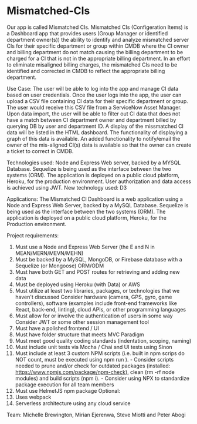 # Mismatched-CIs
Our app is called Mismatched CIs.  Mismatched CIs (Configeration Items) is a Dashboard app that provides users (Group Manager or identified department owner(s)) the ability to identify and analyze mismatched server CIs for their specific department or group within CMDB where the CI owner and billing department do not match causing the billing department to be charged for a CI that is not in the appropriate billing department. In an effort to eliminate misaligned billing charges, the mismatched CIs need to be identified and corrected in CMDB to reflect the appropriate billing department.

Use Case:  The user will be able to log into the app and manage CI data based on user credentials.  Once the user logs into the app, the user can upload a CSV file containing CI data for their specific department or group. The user would receive this CSV file from a ServiceNow Asset Manager.  Upon data import, the user will be able to filter out CI data that does not have a match between CI department owner and department billed by querying DB by user and department ID.  A display of the missmatched CI data will be listed in the HTML dashboard.  The functionality of displaying a graph of this data is available.  An added functionality to notify/email the owner of the mis-aligned CI(s) data is available so that the owner can create a ticket to correct in CMDB.

Technologies used:  Node and Express Web server, backed by a MYSQL Database.  Sequelize is being used as the interface between the two systems (ORM).  The application is deployed on a public cloud platform, Heroku, for the production environment.  User authorization and data access is achieved using JWT.  New technology used:  D3

Applications:  The Mismatched CI Dashboard is a web application using a Node and Express Web Server, backed by a MySQL Database. Sequelize is being used as the interface between the two systems (ORM). The application is deployed on a public cloud platform, Heroku, for the Production environment.

Project requirements:
1. Must use a Node and Express Web Server (the E and N in MEAN/MERN/MEVN/MEHN)
2. Must be backed by a MySQL, MongoDB, or Firebase database with a Sequelize (or Mongoose) ORM/ODM
3. Must have both GET and POST routes for retrieving and adding new data
4. Must be deployed using Heroku (with Data) or AWS
5. Must utilize at least two libraries, packages, or technologies that we haven't discussed Consider hardware (camera, GPS, gyro, game controllers), software (examples include  front-end frameworks like React, back-end, linting), cloud APIs, or other programming languages
6. Must allow for or involve the authentication of users in some way Consider JWT or some other session management tool
7. Must have a polished frontend / UI 
8. Must have folder structure that meets MVC Paradigm
9. Must meet good quality coding standards (indentation, scoping, naming)
10. Must include unit tests via Mocha / Chai and UI tests using Sinon
11. Must include at least 3 custom NPM scripts (i.e. built in npm scrips do NOT count, must be executed using npm run ).
        - Consider scripts needed to prune and/or check for outdated packages (installed: https://www.npmjs.com/package/npm-check), clean (rm -rf node modules) and build scripts (npm i). 
        - Consider using NPX to standardize package execution for all team members
12. Must use HelmetJS npm package
Optional:
1.  Uses webpack
2.  Serverless architecture using any cloud service

Team:  Michelle Brewington, Mirian Ejerenwa, Steve Miotti and Peter Abogi


